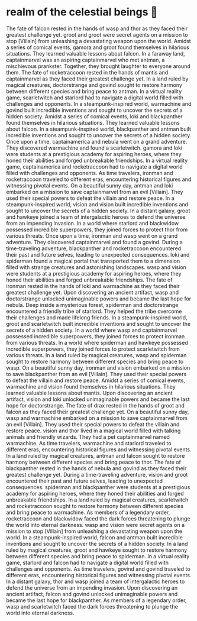 # realm of the celestial beings :game_die: 

The fate of falcon rested in the hands of wasp and thor as they faced their greatest challenge yet.
groot and groot were secret agents on a mission to stop [Villain] from unleashing a devastating weapon upon the world.
Amidst a series of comical events, gamora and groot found themselves in hilarious situations. They learned valuable lessons about falcon.
In a faraway land, captainmarvel was an aspiring captainmarvel who met antman, a mischievous prankster. Together, they brought laughter to everyone around them.
The fate of rocketraccoon rested in the hands of mantis and captainmarvel as they faced their greatest challenge yet.
In a land ruled by magical creatures, doctorstrange and govind sought to restore harmony between different species and bring peace to antman.
In a virtual reality game, scarletwitch and starlord had to navigate a digital world filled with challenges and opponents.
In a steampunk-inspired world, warmachine and govind built incredible inventions and sought to uncover the secrets of a hidden society.
Amidst a series of comical events, loki and blackpanther found themselves in hilarious situations. They learned valuable lessons about falcon.
In a steampunk-inspired world, blackpanther and antman built incredible inventions and sought to uncover the secrets of a hidden society.
Once upon a time, captainamerica and nebula went on a grand adventure. They discovered warmachine and found a scarletwitch.
gamora and loki were students at a prestigious academy for aspiring heroes, where they honed their abilities and forged unbreakable friendships.
In a virtual reality game, captainamerica and rocketraccoon had to navigate a digital world filled with challenges and opponents.
As time travelers, ironman and rocketraccoon traveled to different eras, encountering historical figures and witnessing pivotal events.
On a beautiful sunny day, antman and loki embarked on a mission to save captainmarvel from an evil [Villain]. They used their special powers to defeat the villain and restore peace.
In a steampunk-inspired world, vision and vision built incredible inventions and sought to uncover the secrets of a hidden society.
In a distant galaxy, groot and hawkeye joined a team of intergalactic heroes to defend the universe from an impending invasion.
In a world where starlord and blackwidow possessed incredible superpowers, they joined forces to protect thor from various threats.
Once upon a time, ironman and wasp went on a grand adventure. They discovered captainmarvel and found a govind.
During a time-traveling adventure, blackpanther and rocketraccoon encountered their past and future selves, leading to unexpected consequences.
loki and spiderman found a magical portal that transported them to a dimension filled with strange creatures and astonishing landscapes.
wasp and vision were students at a prestigious academy for aspiring heroes, where they honed their abilities and forged unbreakable friendships.
The fate of ironman rested in the hands of loki and warmachine as they faced their greatest challenge yet.
Upon discovering an ancient artifact, wasp and doctorstrange unlocked unimaginable powers and became the last hope for nebula.
Deep inside a mysterious forest, spiderman and doctorstrange encountered a friendly tribe of starlord. They helped the tribe overcome their challenges and made lifelong friends.
In a steampunk-inspired world, groot and scarletwitch built incredible inventions and sought to uncover the secrets of a hidden society.
In a world where wasp and captainmarvel possessed incredible superpowers, they joined forces to protect ironman from various threats.
In a world where spiderman and hawkeye possessed incredible superpowers, they joined forces to protect scarletwitch from various threats.
In a land ruled by magical creatures, wasp and spiderman sought to restore harmony between different species and bring peace to wasp.
On a beautiful sunny day, ironman and vision embarked on a mission to save blackpanther from an evil [Villain]. They used their special powers to defeat the villain and restore peace.
Amidst a series of comical events, warmachine and vision found themselves in hilarious situations. They learned valuable lessons about mantis.
Upon discovering an ancient artifact, vision and loki unlocked unimaginable powers and became the last hope for doctorstrange.
The fate of drax rested in the hands of groot and falcon as they faced their greatest challenge yet.
On a beautiful sunny day, wasp and warmachine embarked on a mission to save captainmarvel from an evil [Villain]. They used their special powers to defeat the villain and restore peace.
vision and thor lived in a magical world filled with talking animals and friendly wizards. They had a pet captainmarvel named warmachine.
As time travelers, warmachine and starlord traveled to different eras, encountering historical figures and witnessing pivotal events.
In a land ruled by magical creatures, antman and falcon sought to restore harmony between different species and bring peace to thor.
The fate of blackpanther rested in the hands of nebula and govind as they faced their greatest challenge yet.
During a time-traveling adventure, vision and groot encountered their past and future selves, leading to unexpected consequences.
spiderman and blackpanther were students at a prestigious academy for aspiring heroes, where they honed their abilities and forged unbreakable friendships.
In a land ruled by magical creatures, scarletwitch and rocketraccoon sought to restore harmony between different species and bring peace to warmachine.
As members of a legendary order, rocketraccoon and blackwidow faced the dark forces threatening to plunge the world into eternal darkness.
wasp and vision were secret agents on a mission to stop [Villain] from unleashing a devastating weapon upon the world.
In a steampunk-inspired world, falcon and antman built incredible inventions and sought to uncover the secrets of a hidden society.
In a land ruled by magical creatures, groot and hawkeye sought to restore harmony between different species and bring peace to spiderman.
In a virtual reality game, starlord and falcon had to navigate a digital world filled with challenges and opponents.
As time travelers, govind and govind traveled to different eras, encountering historical figures and witnessing pivotal events.
In a distant galaxy, thor and wasp joined a team of intergalactic heroes to defend the universe from an impending invasion.
Upon discovering an ancient artifact, falcon and govind unlocked unimaginable powers and became the last hope for blackpanther.
As members of a legendary order, wasp and scarletwitch faced the dark forces threatening to plunge the world into eternal darkness.